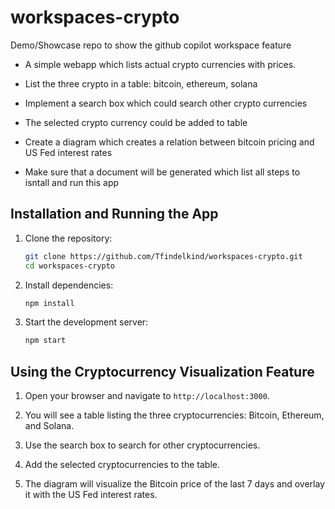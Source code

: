 # workspaces-crypto
Demo/Showcase repo to show the github copilot workspace feature


- A simple webapp which lists actual crypto currencies with prices.
- List the three crypto in a table: bitcoin, ethereum, solana
- Implement a search box which could search other crypto currencies 
- The selected crypto currency could be added to table

- Create a diagram which creates a relation between bitcoin pricing and US Fed interest rates

- Make sure that a document will be generated which list all steps to isntall and run this app

## Installation and Running the App

1. Clone the repository:
   ```sh
   git clone https://github.com/Tfindelkind/workspaces-crypto.git
   cd workspaces-crypto
   ```

2. Install dependencies:
   ```sh
   npm install
   ```

3. Start the development server:
   ```sh
   npm start
   ```

## Using the Cryptocurrency Visualization Feature

1. Open your browser and navigate to `http://localhost:3000`.

2. You will see a table listing the three cryptocurrencies: Bitcoin, Ethereum, and Solana.

3. Use the search box to search for other cryptocurrencies.

4. Add the selected cryptocurrencies to the table.

5. The diagram will visualize the Bitcoin price of the last 7 days and overlay it with the US Fed interest rates.
